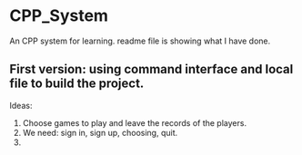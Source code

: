 # CPP_System
An CPP system for learning. readme file is showing what I have done.

## First version: using command interface and local file to build the project.
Ideas:
1. Choose games to play and leave the records of the players.
2. We need: sign in, sign up, choosing, quit.
3. 
